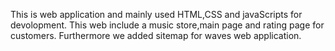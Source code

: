 This is web application and mainly used HTML,CSS and javaScripts for devolopment. This web include a music store,main page and rating page for customers. Furthermore we added sitemap for waves web application.
